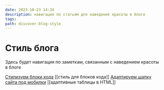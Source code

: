 ```yaml
---
date: 2023-10-23 14:34
description: навигация по статьям для наведения красоты в блоге
tags:
path: discover-blog-style
---
```

# Стиль блога
Здесь будет навигация по заметкам, связанным с наведением красоты в блоге

[Стилизуем блоки кода](/posts/code-block-style) [[стиль для блоков кода]]
[Адаптируем шапку сайта под мобилки](/posts/HTML-adaptive-tables) [[адаптивные таблицы в HTML]]
